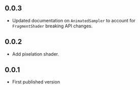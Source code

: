 ## 0.0.3

* Updated documentation on `AnimatedSampler` to account for `FragmentShader` breaking
  API changes.

## 0.0.2

 * Add pixelation shader.

## 0.0.1

 * First published version
